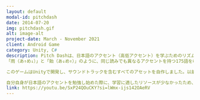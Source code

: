 ```yaml
---
layout: default
modal-id: pitchdash
date: 2014-07-20
img: pitchdash.gif
alt: image-alt
project-date: March - November 2021
client: Android Game
category: Unity, C#
description: Pitch Dashは、日本語のアクセント（高低アクセント）を学ぶためのリズムゲームです。
「雨（あ↑め↓）」と「飴（あ↓め↑）」のように、同じ読みでも異なるアクセントを持つ175語を収録しており、それぞれのパターンをゲームを通して学習できます。

このゲームはUnityで開発し、サウンドトラックを含むすべてのアセットを自作しました。以前はGoogle Playストアで無料配信していましたが、現在は公開終了しており、Web版をitch.ioでプレイ可能です。

自分自身が日本語のアクセントを勉強し始めた際に、学習に適したリソースが少なかったため、学習をサポートする目的でこのゲームを制作しました。
link: https://youtu.be/SxP24QOuCKY?si=lWmx-ijs142OAeRV
---
```

